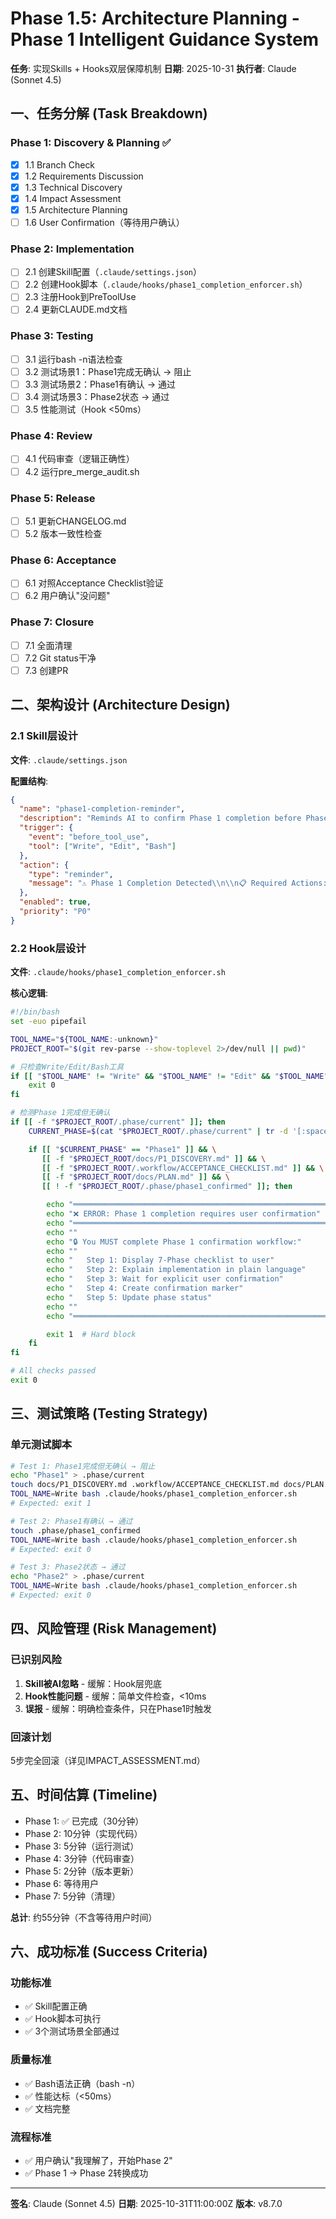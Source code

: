 # Phase 1.5: Architecture Planning - Phase 1 Intelligent Guidance System

**任务**: 实现Skills + Hooks双层保障机制
**日期**: 2025-10-31
**执行者**: Claude (Sonnet 4.5)

## 一、任务分解 (Task Breakdown)

### Phase 1: Discovery & Planning ✅
- [x] 1.1 Branch Check
- [x] 1.2 Requirements Discussion
- [x] 1.3 Technical Discovery
- [x] 1.4 Impact Assessment
- [x] 1.5 Architecture Planning
- [ ] 1.6 User Confirmation（等待用户确认）

### Phase 2: Implementation
- [ ] 2.1 创建Skill配置（`.claude/settings.json`）
- [ ] 2.2 创建Hook脚本（`.claude/hooks/phase1_completion_enforcer.sh`）
- [ ] 2.3 注册Hook到PreToolUse
- [ ] 2.4 更新CLAUDE.md文档

### Phase 3: Testing
- [ ] 3.1 运行bash -n语法检查
- [ ] 3.2 测试场景1：Phase1完成无确认 → 阻止
- [ ] 3.3 测试场景2：Phase1有确认 → 通过
- [ ] 3.4 测试场景3：Phase2状态 → 通过
- [ ] 3.5 性能测试（Hook <50ms）

### Phase 4: Review
- [ ] 4.1 代码审查（逻辑正确性）
- [ ] 4.2 运行pre_merge_audit.sh

### Phase 5: Release
- [ ] 5.1 更新CHANGELOG.md
- [ ] 5.2 版本一致性检查

### Phase 6: Acceptance
- [ ] 6.1 对照Acceptance Checklist验证
- [ ] 6.2 用户确认"没问题"

### Phase 7: Closure
- [ ] 7.1 全面清理
- [ ] 7.2 Git status干净
- [ ] 7.3 创建PR

## 二、架构设计 (Architecture Design)

### 2.1 Skill层设计

**文件**: `.claude/settings.json`

**配置结构**:
```json
{
  "name": "phase1-completion-reminder",
  "description": "Reminds AI to confirm Phase 1 completion before Phase 2 coding",
  "trigger": {
    "event": "before_tool_use",
    "tool": ["Write", "Edit", "Bash"]
  },
  "action": {
    "type": "reminder",
    "message": "⚠️ Phase 1 Completion Detected\\n\\n📋 Required Actions:\\n1. Display 7-Phase checklist to user\\n2. Summarize what we'll implement (in plain language)\\n3. Wait for user to say 'I understand, start Phase 2'\\n4. Then create .phase/phase1_confirmed marker\\n5. Update .phase/current to Phase2\\n\\n❌ Do NOT start coding until user confirms!"
  },
  "enabled": true,
  "priority": "P0"
}
```

### 2.2 Hook层设计

**文件**: `.claude/hooks/phase1_completion_enforcer.sh`

**核心逻辑**:
```bash
#!/bin/bash
set -euo pipefail

TOOL_NAME="${TOOL_NAME:-unknown}"
PROJECT_ROOT="$(git rev-parse --show-toplevel 2>/dev/null || pwd)"

# 只检查Write/Edit/Bash工具
if [[ "$TOOL_NAME" != "Write" && "$TOOL_NAME" != "Edit" && "$TOOL_NAME" != "Bash" ]]; then
    exit 0
fi

# 检测Phase 1完成但无确认
if [[ -f "$PROJECT_ROOT/.phase/current" ]]; then
    CURRENT_PHASE=$(cat "$PROJECT_ROOT/.phase/current" | tr -d '[:space:]')

    if [[ "$CURRENT_PHASE" == "Phase1" ]] && \
       [[ -f "$PROJECT_ROOT/docs/P1_DISCOVERY.md" ]] && \
       [[ -f "$PROJECT_ROOT/.workflow/ACCEPTANCE_CHECKLIST.md" ]] && \
       [[ -f "$PROJECT_ROOT/docs/PLAN.md" ]] && \
       [[ ! -f "$PROJECT_ROOT/.phase/phase1_confirmed" ]]; then

        echo "════════════════════════════════════════════════════════════"
        echo "❌ ERROR: Phase 1 completion requires user confirmation"
        echo "════════════════════════════════════════════════════════════"
        echo ""
        echo "🔒 You MUST complete Phase 1 confirmation workflow:"
        echo ""
        echo "   Step 1: Display 7-Phase checklist to user"
        echo "   Step 2: Explain implementation in plain language"
        echo "   Step 3: Wait for explicit user confirmation"
        echo "   Step 4: Create confirmation marker"
        echo "   Step 5: Update phase status"
        echo ""
        echo "════════════════════════════════════════════════════════════"

        exit 1  # Hard block
    fi
fi

# All checks passed
exit 0
```

## 三、测试策略 (Testing Strategy)

### 单元测试脚本

```bash
# Test 1: Phase1完成但无确认 → 阻止
echo "Phase1" > .phase/current
touch docs/P1_DISCOVERY.md .workflow/ACCEPTANCE_CHECKLIST.md docs/PLAN.md
TOOL_NAME=Write bash .claude/hooks/phase1_completion_enforcer.sh
# Expected: exit 1

# Test 2: Phase1有确认 → 通过
touch .phase/phase1_confirmed
TOOL_NAME=Write bash .claude/hooks/phase1_completion_enforcer.sh
# Expected: exit 0

# Test 3: Phase2状态 → 通过
echo "Phase2" > .phase/current
TOOL_NAME=Write bash .claude/hooks/phase1_completion_enforcer.sh
# Expected: exit 0
```

## 四、风险管理 (Risk Management)

### 已识别风险

1. **Skill被AI忽略** - 缓解：Hook层兜底
2. **Hook性能问题** - 缓解：简单文件检查，<10ms
3. **误报** - 缓解：明确检查条件，只在Phase1时触发

### 回滚计划

5步完全回滚（详见IMPACT_ASSESSMENT.md）

## 五、时间估算 (Timeline)

- Phase 1: ✅ 已完成（30分钟）
- Phase 2: 10分钟（实现代码）
- Phase 3: 5分钟（运行测试）
- Phase 4: 3分钟（代码审查）
- Phase 5: 2分钟（版本更新）
- Phase 6: 等待用户
- Phase 7: 5分钟（清理）

**总计**: 约55分钟（不含等待用户时间）

## 六、成功标准 (Success Criteria)

### 功能标准
- ✅ Skill配置正确
- ✅ Hook脚本可执行
- ✅ 3个测试场景全部通过

### 质量标准
- ✅ Bash语法正确（bash -n）
- ✅ 性能达标（<50ms）
- ✅ 文档完整

### 流程标准
- ✅ 用户确认"我理解了，开始Phase 2"
- ✅ Phase 1 → Phase 2转换成功

---

**签名**: Claude (Sonnet 4.5)
**日期**: 2025-10-31T11:00:00Z
**版本**: v8.7.0
